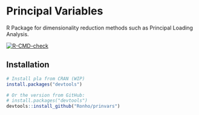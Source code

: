 # Principal Variables
R Package for dimensionality reduction methods such as Principal Loading Analysis. 

<!-- badges: start -->
[![R-CMD-check](https://github.com/Ronho/prinvars/actions/workflows/R-CMD-check.yaml/badge.svg?branch=master)](https://github.com/Ronho/prinvars/actions/workflows/R-CMD-check.yaml)
<!-- badges: end -->

## Installation

```r
# Install pla from CRAN (WIP)
install.packages("devtools")

# Or the version from GitHub:
# install.packages("devtools")
devtools::install_github("Ronho/prinvars")
```
